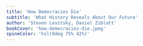```yaml
---
title: 'How Democracies Die'
subtitle: 'What History Reveals About Our Future'
author: 'Steven Levitsky, Daniel Ziblatt'
bookCover: 'how-democracies-die.jpeg'
spineColor: 'hsl(0deg 75% 42%)'
---
```

